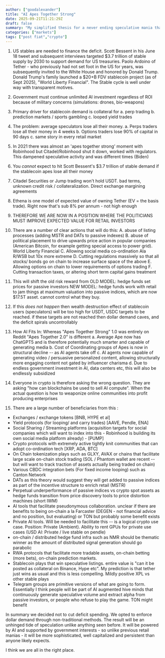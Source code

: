 ```yaml
---
author: ["goodalexander"]
title: "AI Apes Together Strong"
date: 2025-09-21T11:21:29Z
draft: false
summary: "My simplified thesis for a never ending speculative mania that is now a matter of national security"
categories: ["markets"]
tags: ["post fiat","crypto"]
---
```



1. US stables are needed to finance the deficit. Scott Bessent in his June 18 tweet and subsequent interviews targeted $3.7 trillion of stable supply by 2030 to support demand for US treasuries. Paolo Ardoino of Tether - who previously had not set foot in the US for years, was subsequently invited to the White House and honored by Donald Trump. Donald Trump's family launched a $20+B FDV stablecoin project (as of Sept 2025), "World Liberty Financial". The Stable cycle is well under way with transparent motives. 
2. Government must continue unlimited AI investment regardless of ROI because of military concerns (simulations: drones, bio-weapons)
3. Primary driver for stablecoin demand is collateral for
a. perp trading
b. prediction markets / sports gambling 
c. looped yield trades
4. The problem: average speculators lose all their money. 
a. Perps traders lose all their money in 4 weeks
b. Options traders lose 90% of capital in 90 days
c. same story in every retail market
5. In 2021 there was almost an 'apes together strong' moment with Robinhood but Citadel/Robinhood shut it down, worked with regulators. This dampened speculative activity and was different times (Biden)
6. You *cannot* expect to hit Scott Bessent's $3.7 trillion of stable demand if the stablecoin apes lose all their money
7. Citadel Securities or Jump trading won't hold USDT. bad terms, unknown credit risk / collateralization. Direct exchange margining agreements
8. Ethena is one model of expected value of owning Tether (EV = the basis trade). Right now that's sub 8% per annum - not high enough 
9. THEREFORE WE ARE NOW IN A POSITION WHERE THE POLITICIANS MUST IMPROVE EXPECTED VALUE FOR RETAIL INVESTORS

10. There are a number of clear actions that will do this:
A. abuse of listing processes (adding MSTR and DATs to passive indexes)
B. abuse of political placement to drive upwards price action in popular companies (American Bitcoin, for example getting special access to power grid). World Liberty Financial 
C. Allowing social media co-ordination Ala R/WSB but 10x more extreme 
D. Cutting regulations massively so that all stocks/ bonds go on chain to increase surface space of the above 
E. Allowing options on chain to lower requirements of options trading 
F. Cutting transaction taxes, or altering short term capital gains treatment 

11. This will shift the old risk reward from
OLD MODEL: hedge funds set prices for passive investors
NEW MODEL: hedge funds work with retail to jam things at maximum valuation into passive indices, which are now $17.5T asset. cannot control what they buy. 

12. If this *does not happen* then wealth destruction effect of stablecoin users (speculators) will be too high for USDT, USDC targets to be reached. if these targets are not reached then dollar demand caves, and the deficit spirals uncontrollably  

13. How AI Fits In: Whereas "Apes Together Strong" 1.0 was entirely on Reddit "Apes Together 2.0" is different
a. Average Ape now has ChatGPT5 and is therefore potentially much smarter and capable of generating media
b. Cost of Coordinating groups of Apes is now in structural decline -- as AI agents take off
c. AI agents now capable of generating video / persuasive personalized content, allowing structurally more engaging content not gated by influencer charisma
d. Due to endless government investment in AI, data centers etc, this will also be endlessly subsidized 

14. Everyone in crypto is therefore asking the wrong question. They are asking "how can blockchains be used to sell AI compute". When the actual question is how to weaponize online communities into profit producing enterprises 

15. There are a large number of beneficiaries from this :
* Exchanges / exchange tokens [BNB, HYPE et al]
* Yield protocols (for looping/ and carry trades) [AAVE, Pendle, ENA]
* Social Sharing / Streaming platforms (acquisition targets for social companies which will want to index into this - Robinhood is building its own social media platform already) - [PUMP]
* Crypto protocols with extremely active tightly knit communities that can adopt co-ordination tech [XRP, ADA, BTC]
* On Chain tokenization plays such as GLXY, AVAX or chains that facilitate large scale on-chain stock trading (SOL / Phantom wallet are recent -- but will want to track traction of assets actually being traded on chain)
*   Various CBDC integration bets (For fixed income looping) such as Canton Network
* DATs as this theory would suggest they will get added to passive indices as part of the incentive structure to enrich retail (MSTR)
* Perpetual underperformance of passive indices vs crypto spot assets as hedge funds transition from price discovery tools to price distortion machines (short IWM)
* AI tools that facilitate pseudonymous collaboration. unclear if there are benefits to being on-chain a la Farcaster (DEGEN - not financial advice and no position, but evaluating) or TON but probably some benefit exists
* Private AI tools. Will be needed to facilitate this -- is a logical crypto use case. Position: Private (Ambient). Ability to rent GPUs for private use cases (USD AI: Private / live stable on pendle) 
* on-chain / distributed hedge fund infra such as NMR should be thematic winner as the amount of distributed signal generation should go parabolic
* RWA protocols that facilitate more tradable assets, on-chain betting (more bets), on-chain prediction markets.
* Stablecoin plays that win speculative listings. entire value is "can it be posted as collateral on Binance, Hype etc". My prediction is that tether just wins as usual and this is less compelling. Mildly positive XPL vs other stable plays 
* Telegram groups are primitive versions of what are going to form. Essentially I think people will be part of AI augmented hive minds that continuously generate speculative volume and extract alpha from passive investors, or people who refuse to play the game. TON might benefit 

In summary we decided not to cut deficit spending. We opted to enforce dollar demand through non-traditional methods. The result will be an unhinged tide of speculation unlike anything seen before. It will be powered by AI and supported by government interests - so unlike previous retail manias - it will be more sophisticated, well capitalized and persistent than anyone likely expects.  

I think we are all in the right place. 
